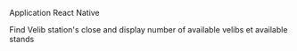 Application React Native 

Find Velib station's close and display number of available velibs et available stands